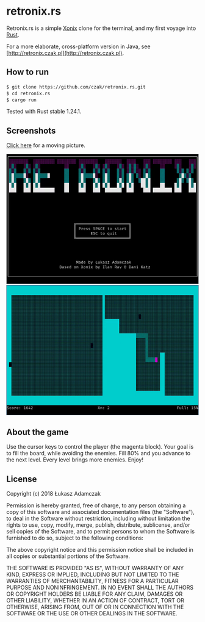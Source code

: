 # retronix.rs

Retronix.rs is a simple [Xonix](https://en.wikipedia.org/wiki/Xonix) clone for the terminal, and my first voyage into [Rust](https://www.rust-lang.org).

For a more elaborate, cross-platform version in Java, see [http://retronix.czak.pl](http://retronix.czak.pl).

## How to run

```sh
$ git clone https://github.com/czak/retronix.rs.git
$ cd retronix.rs
$ cargo run
```

Tested with Rust stable 1.24.1.

## Screenshots

[Click here](https://czak.github.io/retronix.rs/index.html) for a moving picture.

![startup](https://raw.githubusercontent.com/czak/retronix.rs/assets/screenshots/startup.png)
![game](https://raw.githubusercontent.com/czak/retronix.rs/assets/screenshots/game.png)

## About the game

Use the cursor keys to control the player (the magenta block).
Your goal is to fill the board, while avoiding the enemies.
Fill 80% and you advance to the next level. Every level brings more enemies.
Enjoy!

## License

Copyright (c) 2018 Łukasz Adamczak

Permission is hereby granted, free of charge, to any person obtaining a copy of
this software and associated documentation files (the "Software"), to deal in
the Software without restriction, including without limitation the rights to
use, copy, modify, merge, publish, distribute, sublicense, and/or sell copies of
the Software, and to permit persons to whom the Software is furnished to do so,
subject to the following conditions:

The above copyright notice and this permission notice shall be included in all
copies or substantial portions of the Software.

THE SOFTWARE IS PROVIDED "AS IS", WITHOUT WARRANTY OF ANY KIND, EXPRESS OR
IMPLIED, INCLUDING BUT NOT LIMITED TO THE WARRANTIES OF MERCHANTABILITY, FITNESS
FOR A PARTICULAR PURPOSE AND NONINFRINGEMENT. IN NO EVENT SHALL THE AUTHORS OR
COPYRIGHT HOLDERS BE LIABLE FOR ANY CLAIM, DAMAGES OR OTHER LIABILITY, WHETHER
IN AN ACTION OF CONTRACT, TORT OR OTHERWISE, ARISING FROM, OUT OF OR IN
CONNECTION WITH THE SOFTWARE OR THE USE OR OTHER DEALINGS IN THE SOFTWARE.
